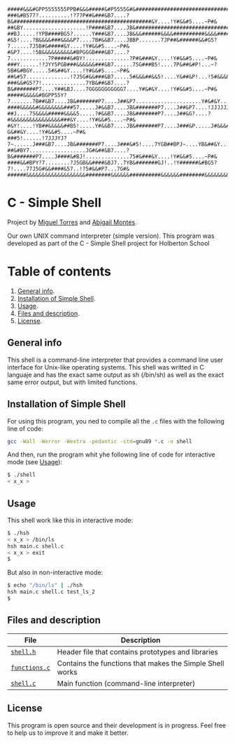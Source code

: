 ```
#####&&&#GPP5555555PPB#&&&#####&#P5555G#&############################################&G5555PB##&#B55555B##
###&#B577?..........!?77P##&###&B7....?B&############################################&Y....!Y#&&#5....~P#&
##&BY....................!P####&B7....JB&############################################&Y....!Y#&&#5....~P#&
##BJ.....!YPB####BG5?......Y###&B7....JB&&&######&&&&##########&&&&#######&&&&#######&Y....!Y#&&#5....~P#&
#&5!....?B&&&&###&&&&P7....7B#&&B7....JBBP.......7JP##&######&&#G5?7......7J5B#&#####&Y....!Y#&&#5....~P#&
#&P7....!5B&&&&&&&&&&#BPGGGB###&B7....?7............7P#####&#BY!..............?P#&###&Y....!Y#&&#5....~P#&
###Y......!?JYY5PGB###&&&&&&###&B7......75G###B5!....7P&##&#P!...~?5B#&#BGY.....5#&##&Y....!Y#&&#5....~P#&
##&#57..............!7J5G#&&###&B7.....5#&&&##&&5!....Y&##&P!...!5#&&&&&&&&P.....P&##&Y....!Y#&&#5....~P#&
###&&#G5?7!..............7YB&##&B7....?B&#######P7....Y##&BJ....7GGGGGGGGGGG7....Y#&#&Y....!Y#&&#5....~P#&
#####&&&&&#BGPP55Y?7.......7B##&B7....JB&#######P7....J##&P7.....................Y#&#&Y....!Y#&&#5....~P#&
####&&&&&#&&&&&&&&###57.....J#&&B7....JB&#######P7....J##&P7....!JJJJJJJJJJJJJJJJP###&Y....!Y#&&#5....~P#&
##J....75&&&&#####&&&&5.....?#&&B7....JB&#######P7....J##&G?....?#&&&&&&&&&&&&&&&&###&Y....!Y#&&#5....~P#&
#&Y!....!YB##&&&&&##B5!.....Y#&&B7....JB&#######P7....J###&P.....J#&&&#&&&#PJ77??G&##&Y....!Y#&&#5....~P#&
###5!......!7JJJYJ?7~......J###&B7....JB&#######P7....J###&#5!....7YGB##BPJ~....YB&##&Y....!Y#&&#5....~P#&
##&#BY7..................JG#&##&B7....?B&#######P7....J####&#BJ!..............75#&###&Y....!Y#&&#5....~P#&
####&&#BPY?7........?J5GB&&####&BJ7..7YB&#######GJ!..!Y######&#BG5?7!....77J5G#&&####&57..!?5#&&#P7...7G#&
######&&&&&&&&&&&&&&&&&&&########&&&&&&##########&&&&&&########&&&&&&&&&&&&&&&&#######&&&&&&&####&&&&&&&##
```
# C - Simple Shell

Project by [Miguel Torres](https://github.com/MiguelGit20) and [Abigail Montes](https://github.com/abimont).

Our own UNIX command interpreter (simple version). This program was developed as part of the C - Simple Shell project for Holberton School

# Table of contents
1. [General info](#general-info).
2. [Installation of Simple Shell](#installation-of-simple-shell).
3. [Usage](#usage).
4. [Files and description](#files-and-description).
5. [License](#license).

## General info
This shell is a command-line interpreter that provides a command line user interface for Unix-like operating systems. This shell was writted in C languaje and has the exact same output as sh (/bin/sh) as well as the exact same error output, but with limited functions.

## Installation of Simple Shell
For using this program, you ned to compile all the ```.c``` files with the following line of code:

```bash
gcc -Wall -Werror -Wextra -pedantic -std=gnu89 *.c -o shell
```
And then, run the program whit yhe following line of code for interactive mode (see [Usage](#usage)):
```bash
$ ./shell
< x_x >
```
## Usage
This shell work like this in interactive mode:
```bash
$ ./hsh
< x_x > /bin/ls
hsh main.c shell.c
< x_x > exit
$
```
But also in non-interactive mode:
```bash
$ echo "/bin/ls" | ./hsh
hsh main.c shell.c test_ls_2
$
```
## Files and description

| File | Description |
| --------- | ---------|
| [```shell.h```](https://github.com/abimont/holbertonschool-simple_shell/blob/master/shell.h) | Header file that contains prototypes and libraries |
| [```functions.c```](https://github.com/abimont/holbertonschool-simple_shell) | Contains  the functions that makes the Simple Shell works
| [```shell.c```](https://github.com/abimont/holbertonschool-simple_shell) | Main function (command-line interpreter) |

## License
This program is open source and their development is in progress. Feel free to help us to improve it and make it better.
